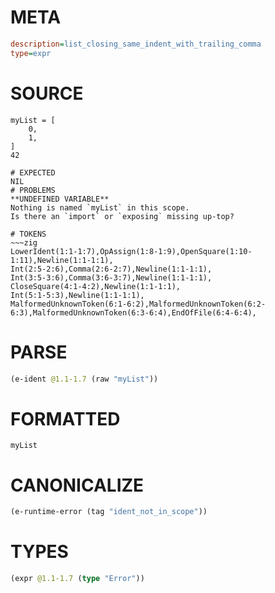 # META
~~~ini
description=list_closing_same_indent_with_trailing_comma
type=expr
~~~
# SOURCE
~~~roc
myList = [
    0,
    1,
]
42
~~~
~~~
# EXPECTED
NIL
# PROBLEMS
**UNDEFINED VARIABLE**
Nothing is named `myList` in this scope.
Is there an `import` or `exposing` missing up-top?

# TOKENS
~~~zig
LowerIdent(1:1-1:7),OpAssign(1:8-1:9),OpenSquare(1:10-1:11),Newline(1:1-1:1),
Int(2:5-2:6),Comma(2:6-2:7),Newline(1:1-1:1),
Int(3:5-3:6),Comma(3:6-3:7),Newline(1:1-1:1),
CloseSquare(4:1-4:2),Newline(1:1-1:1),
Int(5:1-5:3),Newline(1:1-1:1),
MalformedUnknownToken(6:1-6:2),MalformedUnknownToken(6:2-6:3),MalformedUnknownToken(6:3-6:4),EndOfFile(6:4-6:4),
~~~
# PARSE
~~~clojure
(e-ident @1.1-1.7 (raw "myList"))
~~~
# FORMATTED
~~~roc
myList
~~~
# CANONICALIZE
~~~clojure
(e-runtime-error (tag "ident_not_in_scope"))
~~~
# TYPES
~~~clojure
(expr @1.1-1.7 (type "Error"))
~~~
